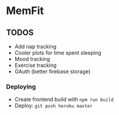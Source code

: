 # MemFit
## TODOS

- Add nap tracking
- Cooler plots for time spent sleeping
- Mood tracking
- Exercise tracking
- GAuth (better firebase storage)

### Deploying
- Create frontend build with `npm run build`
- Deploy: `git push heroku master`
